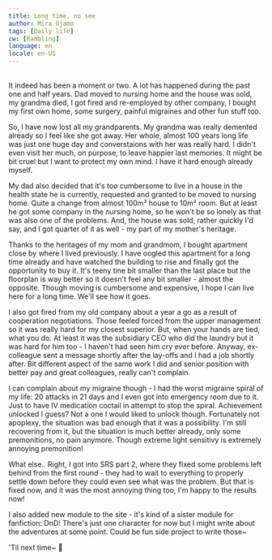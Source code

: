 ```yaml
---
title: Long time, no see
author: Mira Ojamo
tags: [Daily life]
cw: [Rambling]
language: en
locale: en-US
---
```

<br />
It indeed has been a moment or two. A lot has happened during the past one and half years. Dad moved to nursing home and the house was sold, my grandma died, I got fired and re-employed by other company, I bought my first own home, some surgery, painful migraines and other fun stuff too.

So, I have now lost all my grandparents. My grandma was really demented already so I feel like she got away. Her whole, almost 100 years long life was just one huge day and converstaions with her was really hard. I didn't even visit her much, on purpose, to leave happier last memories. It might be bit cruel but I want to protect my own mind. I have it hard enough already myself.

My dad also decided that it's too cumbersome to live in a house in the health state he is currently, requested and granted to be moved to nursing home. Quite a change from almost 100m² house to 10m² room. But at least he got some company in the nursing home, so he won't be so lonely as that was also one of the problems. And, the house was sold, rather quickly I'd say, and I got quarter of it as well - my part of my mother's heritage.

Thanks to the heritages of my mom and grandmom, I bought apartment close by where I lived previously. I have oogled this apartment for a long time already and have watched the building to rise and finally got the opportunity to buy it. It's teeny tine bit smaller than the last place but the floorplan is way better so it doesn't feel any bit smaller - almost the opposite. Though moving is cumbersome and expensive, I hope I can live here for a long time. We'll see how it goes.

I also got fired from my old company about a year a go as a result of cooperation negotiations. Those feeled forced from the upper management so it was really hard for my closest superior. But, when your hands are tied, what you do. At least it was the subsidiary CEO who did the laundry but it was hard for him too - I haven't had seen him cry ever before. Anyway, ex-colleague sent a message shortly after the lay-offs and I had a job shortly after. Bit different aspect of the same work I did and senior position with better pay and great colleagues, really can't complain.

I can complain about my migraine though - I had the worst migraine spiral of my life: 20 attacks in 21 days and I even got into emergency room due to it. Just to have IV medication coctail in attempt to stop the spiral. Achievement unlocked I guess? Not a one I would liked to unlock though. Fortunately not apoplexy, the situation was bad enough that it was a possibility. I'm still recovering from it, but the situation is much better already, only some premonitions, no pain anymore. Though extreme light sensitivy is extremely annoying premonition!

What else.. Right, I got into SRS part 2, where they fixed some problems left behind from the first round - they had to wait to everything to properly settle down before they could even see what was the problem. But that is fixed now, and it was the most annoying thing too, I'm happy to the results now!

I also added new module to the site - it's kind of a sister module for fanfiction: DnD! There's just one character for now but I might write about the adventures at some point. Could be fun side project to write those~

'Til next time~ 💜